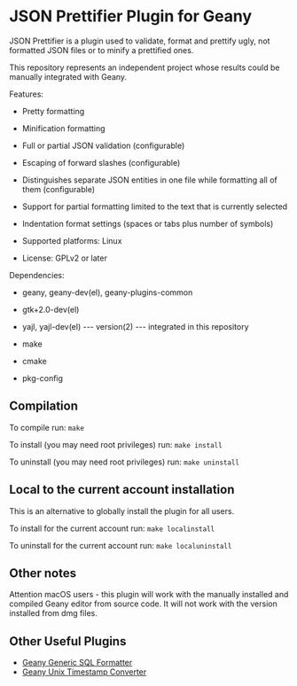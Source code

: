 JSON Prettifier Plugin for Geany
================================

JSON Prettifier is a plugin used to validate, format and prettify ugly,
not formatted JSON files or to minify a prettified ones.

This repository represents an independent project whose results could
be manually integrated with Geany.

Features:

* Pretty formatting
* Minification formatting
* Full or partial JSON validation (configurable)
* Escaping of forward slashes (configurable)
* Distinguishes separate JSON entities in one file while formatting all
of them (configurable)
* Support for partial formatting limited to the text that is currently
selected
* Indentation format settings (spaces or tabs plus number of symbols)

* Supported platforms: Linux
* License: GPLv2 or later

Dependencies:

* geany, geany-dev(el), geany-plugins-common
* gtk+2.0-dev(el)
* yajl, yajl-dev(el)  --- version(2) --- integrated in this repository

* make
* cmake
* pkg-config

Compilation
-----------

To compile run: `make`

To install (you may need root privileges) run: `make install`

To uninstall (you may need root privileges) run: `make uninstall`

Local to the current account installation
-----------------------------------------

This is an alternative to globally install the plugin for all users.

To install for the current account run: `make localinstall`

To uninstall for the current account run: `make localuninstall`

Other notes
-----------

Attention macOS users - this plugin will work with the manually
installed and compiled Geany editor from source code. It will not work
with the version installed from dmg files.

Other Useful Plugins
--------------------
* [Geany Generic SQL Formatter](https://github.com/zhgzhg/Geany-Generic-SQL-Formatter)
* [Geany Unix Timestamp Converter](https://github.com/zhgzhg/Geany-Unix-Timestamp-Converter)
